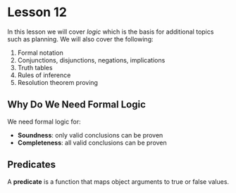 # Lesson 12

In this lesson we will cover _logic_ which is the basis for additional topics such as planning. We will also cover the following:

1. Formal notation
2. Conjunctions, disjunctions, negations, implications
3. Truth tables
4. Rules of inference
5. Resolution theorem proving

## Why Do We Need Formal Logic

We need formal logic for:

- **Soundness**: only valid conclusions can be proven
- **Completeness**: all valid conclusions can be proven

## Predicates

A **predicate** is a function that maps object arguments to true or false values.
